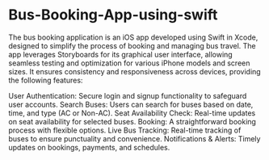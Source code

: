 # Bus-Booking-App-using-swift
The bus booking application is an iOS app developed using Swift in Xcode, designed to simplify the process of booking and managing bus travel. The app leverages Storyboards for its graphical user interface, allowing seamless testing and optimization for various iPhone models and screen sizes. It ensures consistency and responsiveness across devices, providing the following features:

User Authentication: Secure login and signup functionality to safeguard user accounts.
Search Buses: Users can search for buses based on date, time, and type (AC or Non-AC).
Seat Availability Check: Real-time updates on seat availability for selected buses.
Booking: A straightforward booking process with flexible options.
Live Bus Tracking: Real-time tracking of buses to ensure punctuality and convenience.
Notifications & Alerts: Timely updates on bookings, payments, and schedules.
